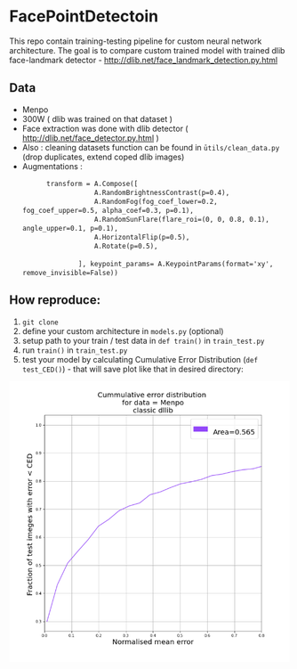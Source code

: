 # FacePointDetectoin


This repo contain training-testing pipeline for custom neural network architecture.
The goal is to compare custom trained model with trained dlib face-landmark detector -  http://dlib.net/face_landmark_detection.py.html

## Data
* Menpo
* 300W ( dlib was trained on that dataset )
* Face extraction was done with dlib detector ( http://dlib.net/face_detector.py.html )
* Also : cleaning datasets function can be found in `ūtils/clean_data.py` (drop duplicates, extend coped dlib images)
* Augmentations : 
    ```commandline
          transform = A.Compose([
                      A.RandomBrightnessContrast(p=0.4),
                      A.RandomFog(fog_coef_lower=0.2, fog_coef_upper=0.5, alpha_coef=0.3, p=0.1),
                      A.RandomSunFlare(flare_roi=(0, 0, 0.8, 0.1), angle_upper=0.1, p=0.1),
                      A.HorizontalFlip(p=0.5),
                      A.Rotate(p=0.5),
            
                  ], keypoint_params= A.KeypointParams(format='xy', remove_invisible=False))
    ```
## How reproduce:
1. ```git clone```
2. define your custom architecture in `models.py` (optional)
3. setup path to your train / test data in `def train()` in `train_test.py`
4. run ``train()`` in `train_test.py`
4. test your model by calculating Cumulative Error Distribution (`def test_CED()`) - that will save plot like that in desired directory:

  ![ced.png](https://github.com/IrDIE/FacePointDetectoin/blob/main/readme_utils/ced_dlib.png)



